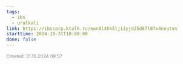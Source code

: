 ```yaml
---
tags:
  - ibs
  - uralkali
link: https://ibscorp.ktalk.ru/ewn0i4hk5lji1yjd25d87l07x4neutvn
starttime: 2024-10-31T10:00:00
done: false
---
```

<span style="font-size:12px; color:#888888;">Created: 31.10.2024 09:57</span>